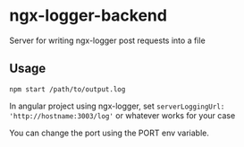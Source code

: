 # ngx-logger-backend
Server for writing ngx-logger post requests into a file

## Usage

`npm start /path/to/output.log`

In angular project using ngx-logger, set `serverLoggingUrl: 'http://hostname:3003/log'` or whatever works for your case

You can change the port using the PORT env variable.
